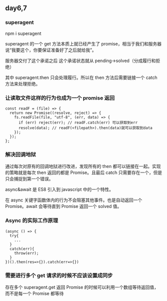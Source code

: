 ## day6,7

### superagent

npm i superagent

superagent 的一个 get 方法本质上就已经产生了 promise，相当于我们和服务器说“我要这个，你要保证准备好了之后就给我”。

服务器交付了这个承诺之后 这个承诺状态就从 pending->solved（分成履行和拒绝）

其中 superagent.then 只会处理履行。所以在 then 方法后需要链接一个 catch 方法来处理拒绝。

### 让读取文件这样的行为也成为一个 promise 返回

```
const readF = (file) => {
  return new Promise((resolve, reject) => {
    fs.readFile(file, "utf-8", (err, data) => {
      if (err) reject(err); // readF.catch(err) 可以获取到err
      resolve(data); // readF(<filepath>).then(data)就可以获取到data
    });
  });
};
```

### 解决回调地狱

通过每次对原有的回调地狱进行改进，发现所有的 then 都可以链接在一起。实现的策略就是每次 then 返回的都是 Promise。且最后 catch 只需要存在一个，但是只会捕捉到第一个错误。

async&await 是 ES8 引入到 javascript 中的一个特性。

在 async 关键字函数体内的行为不会阻塞其他事件。也是自动返回一个 Promise。await 会等待直到 Promise 返回一个 solved 值。

### Async 的实际工作原理

```
(async () => {
  try{
    ...
  }
  catch(err){
    throw(err);
  }
})().then(res=>{}).catch(err=>{})
```

### 需要进行多个 get 请求的时候不应该设置成同步

存在多个 superagent.get 返回 Promise 的时候可以利用一个数组等待返回值，而不是每一个 Promise 都等待
